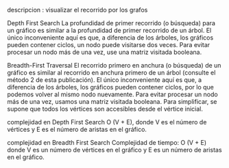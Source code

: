 descripcion :
visualizar el recorrido por los grafos

Depth First Search
La profundidad de primer recorrido (o búsqueda) para un gráfico es similar a la profundidad de primer recorrido de un árbol. El único inconveniente aquí es que, a diferencia de los árboles, los gráficos pueden contener ciclos, un nodo puede visitarse dos veces. Para evitar procesar un nodo más de una vez, use una matriz visitada booleana.

Breadth-First Traversal 
El recorrido primero en anchura (o búsqueda) de un gráfico es similar al recorrido en anchura primero de un árbol (consulte el método 2 de esta publicación). El único inconveniente aquí es que, a diferencia de los árboles, los gráficos pueden contener ciclos, por lo que podemos volver al mismo nodo nuevamente. Para evitar procesar un nodo más de una vez, usamos una matriz visitada booleana. Para simplificar, se supone que todos los vértices son accesibles desde el vértice inicial.

complejidad en Depth First Search
O (V + E), donde V es el número de vértices y E es el número de aristas en el gráfico.

complejidad en Breadth First Search
Complejidad de tiempo: O (V + E) donde V es un número de vértices en el gráfico y E es un número de aristas en el gráfico.
